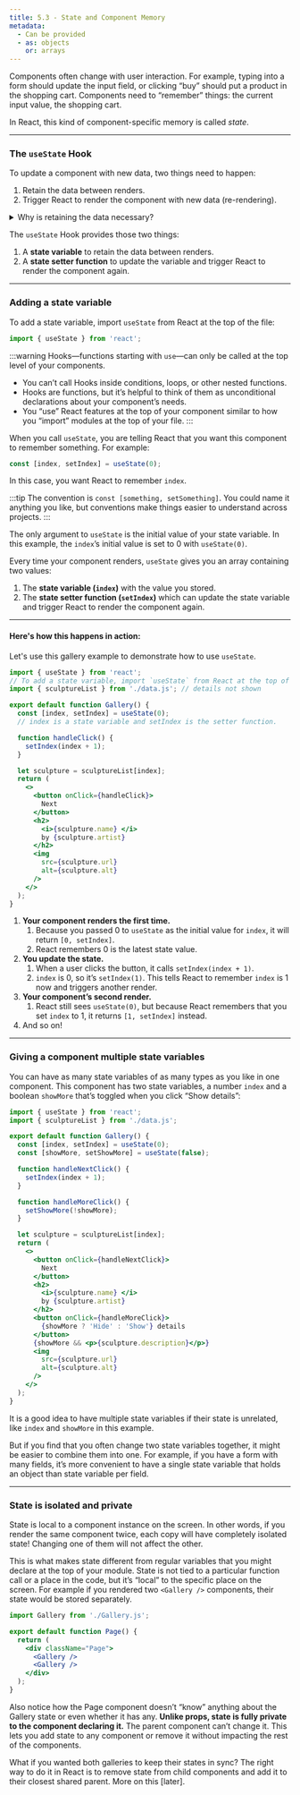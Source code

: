 ```yaml
---
title: 5.3 - State and Component Memory 
metadata:
  - Can be provided
  - as: objects
    or: arrays
---
```


Components often change with user interaction. For example, typing into a form should update the input field, or clicking “buy” should put a product in the shopping cart. Components need to “remember” things: the current input value, the shopping cart. 

In React, this kind of component-specific memory is called *state*.

---

### The `useState` Hook 

To update a component with new data, two things need to happen:

1. Retain the data between renders.
2. Trigger React to render the component with new data (re-rendering).


<details>
    <summary>Why is retaining the data necessary?</summary>

* Local variables don’t persist between renders.
* Changes to local variables won’t trigger renders. React doesn’t realize it needs to render the component again with the new data.

</details>


The `useState` Hook provides those two things:

1. A **state variable** to retain the data between renders.
2. A **state setter function** to update the variable and trigger React to render the component again.

--- 

### Adding a state variable


To add a state variable, import `useState` from React at the top of the file:
```jsx
import { useState } from 'react';
```
:::warning
Hooks—functions starting with `use`—can only be called at the top level of your components. 
* You can’t call Hooks inside conditions, loops, or other nested functions.
* Hooks are functions, but it’s helpful to think of them as unconditional declarations about your component’s needs. 
* You “use” React features at the top of your component similar to how you “import” modules at the top of your file.
:::


When you call `useState`, you are telling React that you want this component to remember something. For example: 

```jsx
const [index, setIndex] = useState(0);
```
In this case, you want React to remember `index`.

:::tip
The convention is `const [something, setSomething]`. You could name it anything you like, but conventions make things easier to understand across projects.
:::

The only argument to `useState` is the initial value of your state variable. In this example, the `index`’s initial value is set to 0 with `useState(0)`.

Every time your component renders, `useState` gives you an array containing two values:

1. The **state variable (`index`)** with the value you stored.
2. The **state setter function (`setIndex`)** which can update the state variable and trigger React to render the component again.

--- 

#### Here's how this happens in action:
Let's use this gallery example to demonstrate how to use `useState`.

```jsx
import { useState } from 'react';
// To add a state variable, import `useState` from React at the top of the file.
import { sculptureList } from './data.js'; // details not shown

export default function Gallery() {
  const [index, setIndex] = useState(0);
  // index is a state variable and setIndex is the setter function.

  function handleClick() {
    setIndex(index + 1);
  }

  let sculpture = sculptureList[index];
  return (
    <>
      <button onClick={handleClick}>
        Next
      </button>
      <h2>
        <i>{sculpture.name} </i> 
        by {sculpture.artist}
      </h2>
      <img 
        src={sculpture.url} 
        alt={sculpture.alt}
      />
    </>
  );
}

```

1. **Your component renders the first time.** 
    1. Because you passed 0 to `useState` as the initial value for `index`, it will return `[0, setIndex]`. 
    1. React remembers 0 is the latest state value.
1. **You update the state.** 
    1. When a user clicks the button, it calls `setIndex(index + 1)`. 
    2. `index` is 0, so it’s `setIndex(1)`. This tells React to remember `index` is 1 now and triggers another render.
1. **Your component’s second render.** 
    1. React still sees `useState(0)`, but because React remembers that you set `index` to 1, it returns `[1, setIndex]` instead.
1. And so on!


---

### Giving a component multiple state variables
You can have as many state variables of as many types as you like in one component. This component has two state variables, a number `index` and a boolean `showMore` that’s toggled when you click “Show details”:

```jsx
import { useState } from 'react';
import { sculptureList } from './data.js';

export default function Gallery() {
  const [index, setIndex] = useState(0);
  const [showMore, setShowMore] = useState(false);

  function handleNextClick() {
    setIndex(index + 1);
  }

  function handleMoreClick() {
    setShowMore(!showMore);
  }

  let sculpture = sculptureList[index];
  return (
    <>
      <button onClick={handleNextClick}>
        Next
      </button>
      <h2>
        <i>{sculpture.name} </i> 
        by {sculpture.artist}
      </h2>
      <button onClick={handleMoreClick}>
        {showMore ? 'Hide' : 'Show'} details
      </button>
      {showMore && <p>{sculpture.description}</p>}
      <img 
        src={sculpture.url} 
        alt={sculpture.alt}
      />
    </>
  );
}

```

It is a good idea to have multiple state variables if their state is unrelated, like `index` and `showMore` in this example.

But if you find that you often change two state variables together, it might be easier to combine them into one. For example, if you have a form with many fields, it’s more convenient to have a single state variable that holds an object than state variable per field. 

---

### State is isolated and private

State is local to a component instance on the screen. In other words, if you render the same component twice, each copy will have completely isolated state! Changing one of them will not affect the other.


This is what makes state different from regular variables that you might declare at the top of your module. State is not tied to a particular function call or a place in the code, but it’s “local” to the specific place on the screen. For example if you rendered two `<Gallery />` components, their state would be stored separately.

```jsx
import Gallery from './Gallery.js';

export default function Page() {
  return (
    <div className="Page">
      <Gallery />
      <Gallery />
    </div>
  );
}
```

Also notice how the Page component doesn’t “know” anything about the Gallery state or even whether it has any. **Unlike props, state is fully private to the component declaring it.** The parent component can’t change it. This lets you add state to any component or remove it without impacting the rest of the components.

What if you wanted both galleries to keep their states in sync? The right way to do it in React is to remove state from child components and add it to their closest shared parent. More on this [later].



